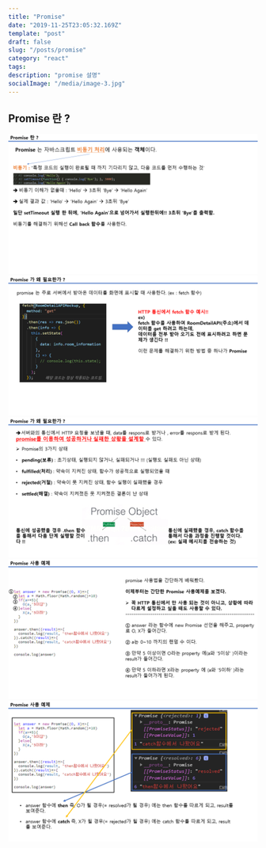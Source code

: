```yaml
---
title: "Promise"
date: "2019-11-25T23:05:32.169Z"
template: "post"
draft: false
slug: "/posts/promise"
category: "react"
tags:
description: "promise 설명"
socialImage: "/media/image-3.jpg"
---
```


## Promise 란 ?

​![](</media/Etc/Promise/promise(1).PNG>)
​![](</media/Etc/Promise/promise(2).PNG>)
​![](</media/Etc/Promise/promise(3).PNG>)
​![](</media/Etc/Promise/promise(4).PNG>)
​![](</media/Etc/Promise/promise(5).PNG>)
